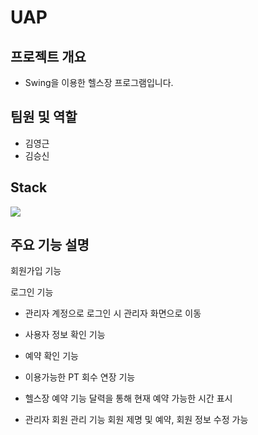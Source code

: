 # UAP
## 프로젝트 개요
+ Swing을 이용한 헬스장 프로그램입니다.
## 팀원 및 역할
+ 김영근
+ 김승신
## Stack
<img src="https://img.shields.io/badge/oracle-1572B6?style=for-the-badge&logo=oracle&logoColor=white"> 

## 주요 기능 설명
회원가입 기능

로그인 기능
+ 관리자 계정으로 로그인 시 관리자 화면으로 이동

+ 사용자 정보 확인 기능

+ 예약 확인 기능

+ 이용가능한 PT 회수 연장 기능

+ 헬스장 예약 기능
달력을 통해 현재 예약 가능한 시간 표시

+ 관리자 회원 관리 기능
회원 제명 및 예약, 회원 정보 수정 가능
